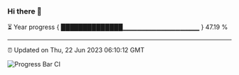 ### Hi there 👋

⏳ Year progress { ██████████████▁▁▁▁▁▁▁▁▁▁▁▁▁▁▁▁ } 47.19 %

---

⏰ Updated on Thu, 22 Jun 2023 06:10:12 GMT

![Progress Bar CI](https://github.com/Shyam-Makwana/GitHub-Actions-Demo/workflows/Progress%20Bar%20CI/badge.svg)
